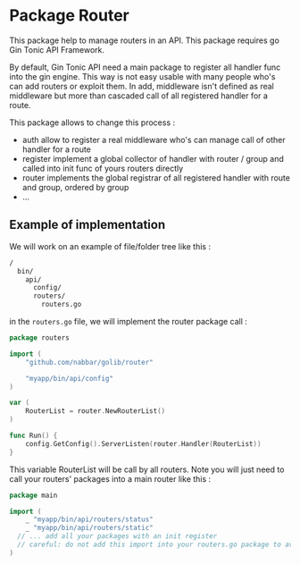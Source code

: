# Package Router
This package help to manage routers in an API.
This package requires go Gin Tonic API Framework.

By default, Gin Tonic API need a main package to register all handler func into the gin engine. 
This way is not easy usable with many people who's can add routers or exploit them.
In add, middleware isn't defined as real middleware but more than cascaded call of all registered handler for a route.

This package allows to change this process : 
 - auth allow to register a real middleware who's can manage call of other handler for a route
 - register implement a global collector of handler with router / group and called into init func of yours routers directly
 - router implements the global registrar of all registered handler with route and group, ordered by group
 - ...

## Example of implementation
We will work on an example of file/folder tree like this : 
```bash
/
  bin/
    api/
      config/
      routers/
        routers.go
```

in the `routers.go` file, we will implement the router package call :
```go
package routers

import (
	"github.com/nabbar/golib/router"

    "myapp/bin/api/config"
)

var (
	RouterList = router.NewRouterList()
)

func Run() {
	config.GetConfig().ServerListen(router.Handler(RouterList))
}

```

This variable RouterList will be call by all routers.
Note you will just need to call your routers' packages into a main router like this :
```go
package main

import (
    _ "myapp/bin/api/routers/status"
    _ "myapp/bin/api/routers/static"
  // ... add all your packages with an init register
  // careful: do not add this import into your routers.go package to avoid circular import
)
```
